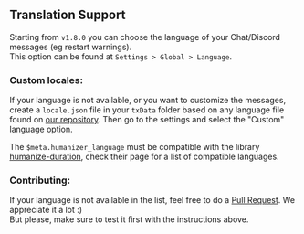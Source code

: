 ## Translation Support
Starting from `v1.8.0` you can choose the language of your Chat/Discord messages (eg restart warnings).  
This option can be found at `Settings > Global > Language`.  
  
### Custom locales:
If your language is not available, or you want to customize the messages, create a `locale.json` file in your `txData` folder based on any language file found on [our repository](https://github.com/tabarra/txAdmin/tree/master/locale). Then go to the settings and select the "Custom" language option.  
  
The `$meta.humanizer_language` must be compatible with the library [humanize-duration](https://www.npmjs.com/package/humanize-duration), check their page for a list of compatible languages.


### Contributing:
If your language is not available in the list, feel free to do a [Pull Request](https://github.com/tabarra/txAdmin/pulls). We appreciate it a lot :)  
But please, make sure to test it first with the instructions above.
